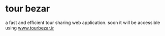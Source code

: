 # tour bezar
a fast and efficient tour sharing web application.
soon it will be accessible using www.tourbezar.ir
